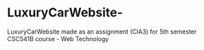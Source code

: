# LuxuryCarWebsite-
LuxuryCarWebsite made as an assignment (CIA3) for 5th semester CSC541B course - Web Technology
